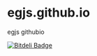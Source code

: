 # egjs.github.io
egjs githubio

[![Bitdeli Badge](https://d2weczhvl823v0.cloudfront.net/egjs/egjs.github.io/trend.png)](https://bitdeli.com/free "Bitdeli Badge")
